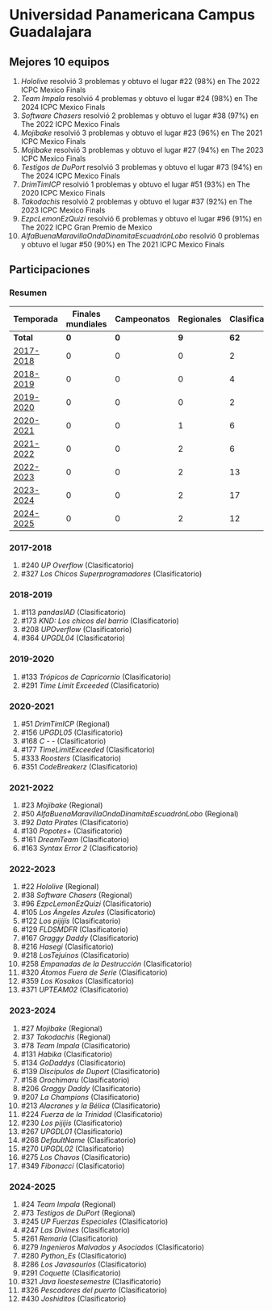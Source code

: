 # Universidad Panamericana Campus Guadalajara

## Mejores 10 equipos

1. _Hololive_ resolvió 3 problemas y obtuvo el lugar #22 (98%) en The 2022 ICPC Mexico Finals
1. _Team Impala_ resolvió 4 problemas y obtuvo el lugar #24 (98%) en The 2024 ICPC Mexico Finals
1. _Software Chasers_ resolvió 2 problemas y obtuvo el lugar #38 (97%) en The 2022 ICPC Mexico Finals
1. _Mojibake_ resolvió 3 problemas y obtuvo el lugar #23 (96%) en The 2021 ICPC Mexico Finals
1. _Mojibake_ resolvió 3 problemas y obtuvo el lugar #27 (94%) en The 2023 ICPC Mexico Finals
1. _Testigos de DuPort_ resolvió 3 problemas y obtuvo el lugar #73 (94%) en The 2024 ICPC Mexico Finals
1. _DrimTimICP_ resolvió 1 problemas y obtuvo el lugar #51 (93%) en The 2020 ICPC Mexico Finals
1. _Takodachis_ resolvió 2 problemas y obtuvo el lugar #37 (92%) en The 2023 ICPC Mexico Finals
1. _EzpcLemonEzQuizi_ resolvió 6 problemas y obtuvo el lugar #96 (91%) en The 2022 ICPC Gran Premio de Mexico
1. _AlfaBuenaMaravillaOndaDinamitaEscuadrónLobo_ resolvió 0 problemas y obtuvo el lugar #50 (90%) en The 2021 ICPC Mexico Finals

## Participaciones

### Resumen

| Temporada | Finales mundiales | Campeonatos | Regionales | Clasificatorios | Equipos |
| --- | --- | --- | --- | --- | --- |
| **Total** | **0** | **0** | **9** | **62** | **62** |
| [2017-2018](#2017-2018) | 0 | 0 | 0 | 2 | 2 |
| [2018-2019](#2018-2019) | 0 | 0 | 0 | 4 | 4 |
| [2019-2020](#2019-2020) | 0 | 0 | 0 | 2 | 2 |
| [2020-2021](#2020-2021) | 0 | 0 | 1 | 6 | 6 |
| [2021-2022](#2021-2022) | 0 | 0 | 2 | 6 | 6 |
| [2022-2023](#2022-2023) | 0 | 0 | 2 | 13 | 13 |
| [2023-2024](#2023-2024) | 0 | 0 | 2 | 17 | 17 |
| [2024-2025](#2024-2025) | 0 | 0 | 2 | 12 | 12 |

### 2017-2018

1. #240 _UP Overflow_ (Clasificatorio)
1. #327 _Los Chicos Superprogramadores_ (Clasificatorio)

### 2018-2019

1. #113 _pandasIAD_ (Clasificatorio)
1. #173 _KND: Los chicos del barrio_ (Clasificatorio)
1. #208 _UPOverflow_ (Clasificatorio)
1. #364 _UPGDL04_ (Clasificatorio)

### 2019-2020

1. #133 _Trópicos de Capricornio_ (Clasificatorio)
1. #291 _Time Limit Exceeded_ (Clasificatorio)

### 2020-2021

1. #51 _DrimTimICP_ (Regional)
1. #156 _UPGDL05_ (Clasificatorio)
1. #168 _C - -_ (Clasificatorio)
1. #177 _TimeLimitExceeded_ (Clasificatorio)
1. #333 _Roosters_ (Clasificatorio)
1. #351 _CodeBreakerz_ (Clasificatorio)

### 2021-2022

1. #23 _Mojibake_ (Regional)
1. #50 _AlfaBuenaMaravillaOndaDinamitaEscuadrónLobo_ (Regional)
1. #92 _Data Pirates_ (Clasificatorio)
1. #130 _Popotes+_ (Clasificatorio)
1. #161 _DreamTeam_ (Clasificatorio)
1. #163 _Syntax Error 2_ (Clasificatorio)

### 2022-2023

1. #22 _Hololive_ (Regional)
1. #38 _Software Chasers_ (Regional)
1. #96 _EzpcLemonEzQuizi_ (Clasificatorio)
1. #105 _Los Ángeles Azules_ (Clasificatorio)
1. #122 _Los pijijís_ (Clasificatorio)
1. #129 _FLDSMDFR_ (Clasificatorio)
1. #167 _Graggy Daddy_ (Clasificatorio)
1. #216 _Hasegi_ (Clasificatorio)
1. #218 _LosTejuinos_ (Clasificatorio)
1. #258 _Empanadas de la Destrucción_ (Clasificatorio)
1. #320 _Átomos Fuera de Serie_ (Clasificatorio)
1. #359 _Los Kosakos_ (Clasificatorio)
1. #371 _UPTEAM02_ (Clasificatorio)

### 2023-2024

1. #27 _Mojibake_ (Regional)
1. #37 _Takodachis_ (Regional)
1. #78 _Team Impala_ (Clasificatorio)
1. #131 _Habika_ (Clasificatorio)
1. #134 _GoDaddys_ (Clasificatorio)
1. #139 _Discípulos de Duport_ (Clasificatorio)
1. #158 _Orochimaru_ (Clasificatorio)
1. #206 _Graggy Daddy_ (Clasificatorio)
1. #207 _La Champions_ (Clasificatorio)
1. #213 _Alacranes y la Bélica_ (Clasificatorio)
1. #224 _Fuerza de la Trinidad_ (Clasificatorio)
1. #230 _Los pijijis_ (Clasificatorio)
1. #267 _UPGDL01_ (Clasificatorio)
1. #268 _DefaultName_ (Clasificatorio)
1. #270 _UPGDL02_ (Clasificatorio)
1. #275 _Los Chavos_ (Clasificatorio)
1. #349 _Fibonacci_ (Clasificatorio)

### 2024-2025

1. #24 _Team Impala_ (Regional)
1. #73 _Testigos de DuPort_ (Regional)
1. #245 _UP Fuerzas Especiales_ (Clasificatorio)
1. #247 _Las Divines_ (Clasificatorio)
1. #261 _Remaria_ (Clasificatorio)
1. #279 _Ingenieros Malvados y Asociados_ (Clasificatorio)
1. #280 _Python_Es_ (Clasificatorio)
1. #286 _Los Javasaurios_ (Clasificatorio)
1. #291 _Coquette_ (Clasificatorio)
1. #321 _Java lioestesemestre_ (Clasificatorio)
1. #326 _Pescadores del puerto_ (Clasificatorio)
1. #430 _Joshiditos_ (Clasificatorio)



